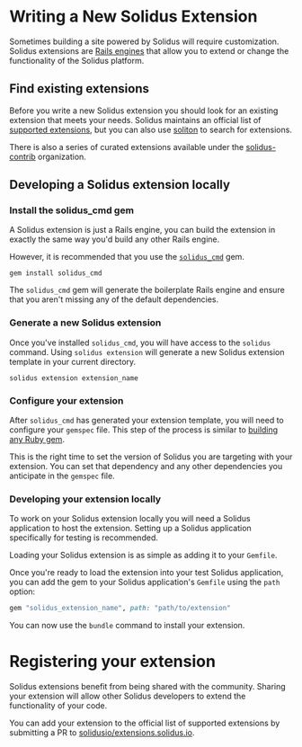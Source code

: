 # Writing a New Solidus Extension

Sometimes building a site powered by Solidus will require customization.
Solidus extensions are [Rails engines](https://guides.rubyonrails.org/engines.html)
that allow you to extend or change the functionality of the Solidus platform.

## Find existing extensions

Before you write a new Solidus extension you should look for an existing
extension that meets your needs. Solidus maintains an official list of
[supported extensions](http://extensions.solidus.io), but you can also use
[soliton](http://soliton.nebulab.it) to search for extensions.

There is also a series of curated extensions available under the
[solidus-contrib](https://github.com/solidusio-contrib) organization.

## Developing a Solidus extension locally

### Install the solidus_cmd gem
A Solidus extension is just a Rails engine, you can build the extension in
exactly the same way you'd build any other Rails engine.

However, it is recommended that you use the [`solidus_cmd`](https://github.com/solidusio-contrib/solidus_cmd)
gem.

```shell
gem install solidus_cmd
```

The `solidus_cmd` gem will generate the boilerplate Rails engine and ensure
that you aren't missing any of the default dependencies.

### Generate a new Solidus extension
Once you've installed `solidus_cmd`, you will have access to the `solidus`
command. Using `solidus extension` will generate a new Solidus extension
template in your current directory.

```shell
solidus extension extension_name
```

### Configure your extension
After `solidus_cmd` has generated your extension template, you will need to
configure your `gemspec` file. This step of the process is similar to [building
any Ruby gem](https://bundler.io/v1.16/guides/creating_gem.html).

This is the right time to set the version of Solidus you are targeting with
your extension. You can set that dependency and any other dependencies you
anticipate in the `gemspec` file.

### Developing your extension locally
To work on your Solidus extension locally you will need a Solidus application
to host the extension. Setting up a Solidus application specifically for
testing is recommended.

Loading your Solidus extension is as simple as adding it to your `Gemfile`.

Once you're ready to load the extension into your test Solidus application, you
can add the gem to your Solidus application's `Gemfile` using the `path`
option:

```ruby
gem "solidus_extension_name", path: "path/to/extension"
```

You can now use the `bundle` command to install your extension.

# Registering your extension

Solidus extensions benefit from being shared with the community. Sharing your
extension will allow other Solidus developers to extend the functionality of
your code.

You can add your extension to the official list of supported extensions by
submitting a PR to [solidusio/extensions.solidus.io](https://github.com/solidusio/extensions.solidus.io).
